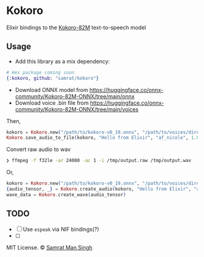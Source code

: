 # Kokoro

Elixir bindings to the [Kokoro-82M](https://huggingface.co/hexgrad/Kokoro-82M) text-to-speech model

## Usage

- Add this library as a mix dependency:

```elixir
# Hex package coming soon
{:kokoro, github: "samrat/kokoro"} 
```

- Download ONNX model from <https://huggingface.co/onnx-community/Kokoro-82M-ONNX/tree/main/onnx>
- Download voice .bin file from <https://huggingface.co/onnx-community/Kokoro-82M-ONNX/tree/main/voices>

Then,

```elixir
kokoro = Kokoro.new("/path/to/kokoro-v0_19.onnx", "/path/to/voices/directory")
Kokoro.save_audio_to_file(kokoro, "Hello from Elixir", "af_nicole", 1.0, "/tmp/output.raw")
```

Convert raw audio to wav

```sh
❯ ffmpeg -f f32le -ar 24000 -ac 1 -i /tmp/output.raw /tmp/output.wav
```

Or,

```elixir
kokoro = Kokoro.new("/path/to/kokoro-v0_19.onnx", "/path/to/voices/directory")
{audio_tensor, _} = Kokoro.create_audio(kokoro, "Hello from Elixir", "af_nicole", 1.0)
wave_data = Kokoro.create_wave(audio_tensor)

```

## TODO

- [ ] Use `espeak` via NIF bindings(?)
- [ ]

MIT License. © [Samrat Man Singh](https://samrat.me)

